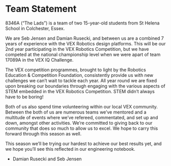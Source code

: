 # Team Statement

8346A (“The Lads”) is a team of two 15-year-old students from St Helena School in Colchester, Essex.

We are Seb Jensen and Damian Rusecki, and between us are a combined 7 years of experience with the VEX Robotics design platforms. This will be our 2nd year participating in the VEX Robotics Competition, but we have competed at the national championship level when we were apart of team 17089A in the VEX IQ Challenge.

The VEX competition programmes, brought to light by the Robotics Education & Competition Foundation, consistently provide us with new challenges we can’t wait to tackle each year. All year round we are fixed upon breaking our boundaries through engaging with the various aspects of STEM embedded in the VEX Robotics Competition. STEM didn’t always have to be boring!

Both of us also spend time volunteering within our local VEX community. Between the both of us are numerous teams we’ve mentored and a multitude of events where we’ve refereed, commentated, and set up and down, amongst other activities. We’re committed to giving back to our community that does so much to allow us to excel. We hope to carry this forward through this season as well.

This season we’ll be trying our hardest to achieve our best results yet, and we hope you’ll see this reflected in our engineering notebook.

- Damian Rusecki and Seb Jensen
